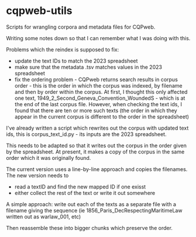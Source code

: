 # cqpweb-utils

Scripts for wrangling corpora and metadata files for CQPweb.

Writing some notes down so that I can remember what I was doing with this.

Problems which the reindex is supposed to fix:

* update the text IDs to match the 2023 spreadsheet
* make sure that the metadata .tsv matches values in the 2023 spreadsheet
* fix the ordering problem - CQPweb returns search results in corpus order -
  this is the order in which the corpus was indexed, by filename and then
  by order within the corpus. At first, I thought this only affected one
  text, 1949_2_Second_Geneva_Convention_WoundedS - which is at the end of the
  last corpus file. However, when checking the text ids, I found that there
  are ten or more such texts (the order in which they appear in the current
  corpus is different to the order in the spreadsheet)


I've already written a script which rewrites out the corpus with updated text
ids, this is corpus_text_id.py - its inputs are the 2023 spreadsheet.

This needs to be adapted so that it writes out the corpus in the order given
by the spreadsheet. At present, it makes a copy of the corpus in the same order
which it was originally found.

The current version uses a line-by-line approach and copies the filenames. The
new version needs to 

- read a textID and find the new mapped ID if one exisst
- either collect the rest of the text or write it out somewhere

A simple approach: write out each of the texts as a separate file with a 
filename giving the sequence (ie 1856_Paris_DecRespectingMaritimeLaw written
out as warlaw_001, etc)

Then reassemble these into bigger chunks which preserve the order.

